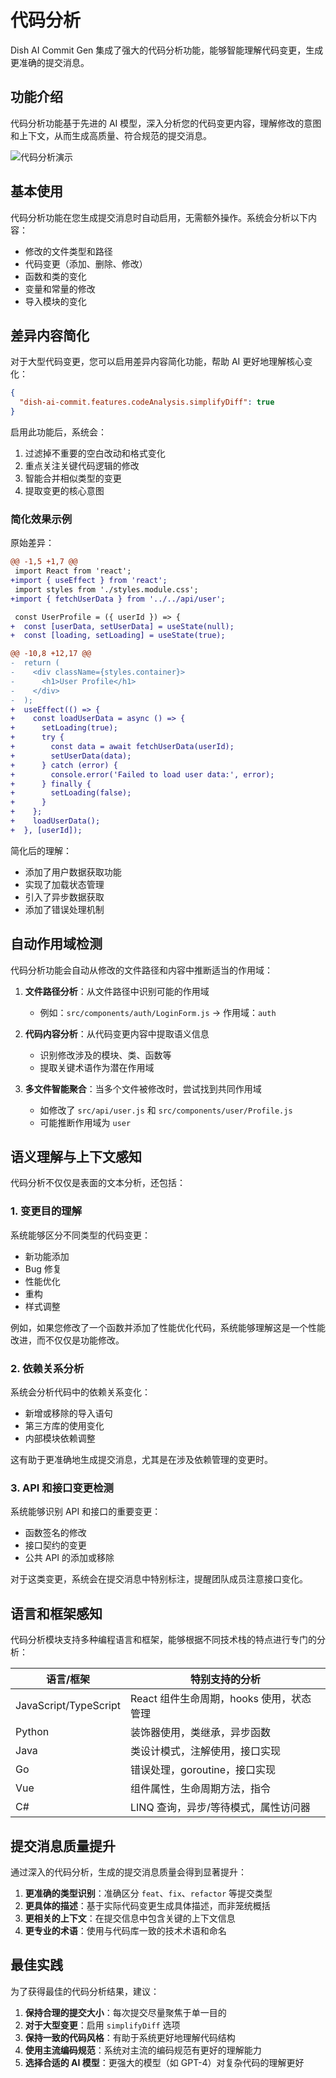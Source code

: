 # 代码分析

Dish AI Commit Gen 集成了强大的代码分析功能，能够智能理解代码变更，生成更准确的提交消息。

## 功能介绍

代码分析功能基于先进的 AI 模型，深入分析您的代码变更内容，理解修改的意图和上下文，从而生成高质量、符合规范的提交消息。

![代码分析演示](../images/code-analysis.gif)

## 基本使用

代码分析功能在您生成提交消息时自动启用，无需额外操作。系统会分析以下内容：

- 修改的文件类型和路径
- 代码变更（添加、删除、修改）
- 函数和类的变化
- 变量和常量的修改
- 导入模块的变化

## 差异内容简化

对于大型代码变更，您可以启用差异内容简化功能，帮助 AI 更好地理解核心变化：

```json
{
  "dish-ai-commit.features.codeAnalysis.simplifyDiff": true
}
```

启用此功能后，系统会：

1. 过滤掉不重要的空白改动和格式变化
2. 重点关注关键代码逻辑的修改
3. 智能合并相似类型的变更
4. 提取变更的核心意图

### 简化效果示例

原始差异：

```diff
@@ -1,5 +1,7 @@
 import React from 'react';
+import { useEffect } from 'react';
 import styles from './styles.module.css';
+import { fetchUserData } from '../../api/user';

 const UserProfile = ({ userId }) => {
+  const [userData, setUserData] = useState(null);
+  const [loading, setLoading] = useState(true);

@@ -10,8 +12,17 @@
-  return (
-    <div className={styles.container}>
-      <h1>User Profile</h1>
-    </div>
-  );
+  useEffect(() => {
+    const loadUserData = async () => {
+      setLoading(true);
+      try {
+        const data = await fetchUserData(userId);
+        setUserData(data);
+      } catch (error) {
+        console.error('Failed to load user data:', error);
+      } finally {
+        setLoading(false);
+      }
+    };
+    loadUserData();
+  }, [userId]);
```

简化后的理解：

- 添加了用户数据获取功能
- 实现了加载状态管理
- 引入了异步数据获取
- 添加了错误处理机制

## 自动作用域检测

代码分析功能会自动从修改的文件路径和内容中推断适当的作用域：

1. **文件路径分析**：从文件路径中识别可能的作用域

   - 例如：`src/components/auth/LoginForm.js` → 作用域：`auth`

2. **代码内容分析**：从代码变更内容中提取语义信息

   - 识别修改涉及的模块、类、函数等
   - 提取关键术语作为潜在作用域

3. **多文件智能聚合**：当多个文件被修改时，尝试找到共同作用域
   - 如修改了 `src/api/user.js` 和 `src/components/user/Profile.js`
   - 可能推断作用域为 `user`

## 语义理解与上下文感知

代码分析不仅仅是表面的文本分析，还包括：

### 1. 变更目的理解

系统能够区分不同类型的代码变更：

- 新功能添加
- Bug 修复
- 性能优化
- 重构
- 样式调整

例如，如果您修改了一个函数并添加了性能优化代码，系统能够理解这是一个性能改进，而不仅仅是功能修改。

### 2. 依赖关系分析

系统会分析代码中的依赖关系变化：

- 新增或移除的导入语句
- 第三方库的使用变化
- 内部模块依赖调整

这有助于更准确地生成提交消息，尤其是在涉及依赖管理的变更时。

### 3. API 和接口变更检测

系统能够识别 API 和接口的重要变更：

- 函数签名的修改
- 接口契约的变更
- 公共 API 的添加或移除

对于这类变更，系统会在提交消息中特别标注，提醒团队成员注意接口变化。

## 语言和框架感知

代码分析模块支持多种编程语言和框架，能够根据不同技术栈的特点进行专门的分析：

| 语言/框架             | 特别支持的分析                           |
| --------------------- | ---------------------------------------- |
| JavaScript/TypeScript | React 组件生命周期，hooks 使用，状态管理 |
| Python                | 装饰器使用，类继承，异步函数             |
| Java                  | 类设计模式，注解使用，接口实现           |
| Go                    | 错误处理，goroutine，接口实现            |
| Vue                   | 组件属性，生命周期方法，指令             |
| C#                    | LINQ 查询，异步/等待模式，属性访问器     |

## 提交消息质量提升

通过深入的代码分析，生成的提交消息质量会得到显著提升：

1. **更准确的类型识别**：准确区分 `feat`、`fix`、`refactor` 等提交类型
2. **更具体的描述**：基于实际代码变更生成具体描述，而非笼统概括
3. **更相关的上下文**：在提交信息中包含关键的上下文信息
4. **更专业的术语**：使用与代码库一致的技术术语和命名

## 最佳实践

为了获得最佳的代码分析结果，建议：

1. **保持合理的提交大小**：每次提交尽量聚焦于单一目的
2. **对于大型变更**：启用 `simplifyDiff` 选项
3. **保持一致的代码风格**：有助于系统更好地理解代码结构
4. **使用主流编码规范**：系统对主流的编码规范有更好的理解能力
5. **选择合适的 AI 模型**：更强大的模型（如 GPT-4）对复杂代码的理解更好
